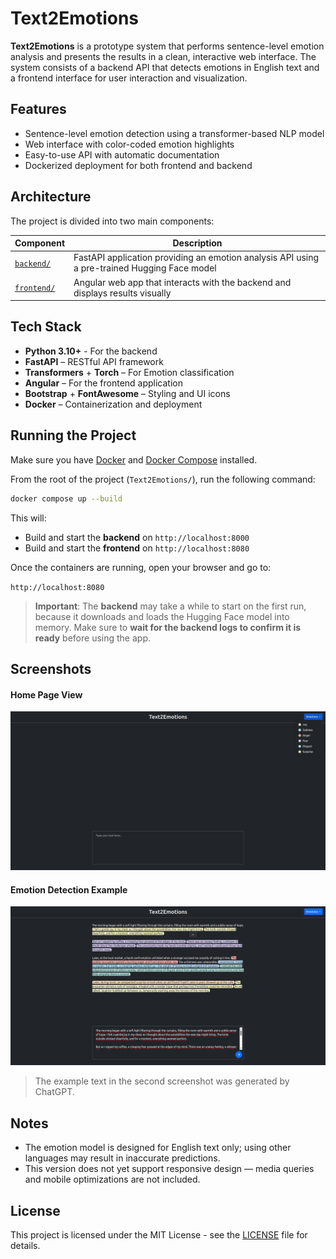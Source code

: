 # Text2Emotions

**Text2Emotions** is a prototype system that performs sentence-level emotion analysis and presents the results in a clean, interactive web interface. The system consists of a backend API that detects emotions in English text and a frontend interface for user interaction and visualization.

## Features

- Sentence-level emotion detection using a transformer-based NLP model
- Web interface with color-coded emotion highlights
- Easy-to-use API with automatic documentation
- Dockerized deployment for both frontend and backend

## Architecture

The project is divided into two main components:

| Component | Description |
|----------|-------------|
| [`backend/`](./backend/) | FastAPI application providing an emotion analysis API using a pre-trained Hugging Face model |
| [`frontend/`](./frontend/) | Angular web app that interacts with the backend and displays results visually |

## Tech Stack

- **Python 3.10+** - For the backend
- **FastAPI** – RESTful API framework
- **Transformers** + **Torch** – For Emotion classification
- **Angular** –  For the frontend application
- **Bootstrap** + **FontAwesome** – Styling and UI icons
- **Docker** – Containerization and deployment

## Running the Project

Make sure you have [Docker](https://www.docker.com/) and [Docker Compose](https://docs.docker.com/compose/) installed.

From the root of the project (`Text2Emotions/`), run the following command:

```bash 
docker compose up --build
```

This will:

- Build and start the **backend** on `http://localhost:8000`
- Build and start the **frontend** on `http://localhost:8080`

Once the containers are running, open your browser and go to:

`` http://localhost:8080 ``

> **Important**: The **backend** may take a while to start on the first run, because it downloads and loads the Hugging Face model into memory.
> Make sure to **wait for the backend logs to confirm it is ready** before using the app.

## Screenshots

#### Home Page View
![Screenshot 0](frontend/screenshots/screenshot0.png)

#### Emotion Detection Example
![Screenshot 1](frontend/screenshots/screenshot1.png)

> The example text in the second screenshot was generated by ChatGPT.

## Notes

- The emotion model is designed for English text only; using other languages may result in inaccurate predictions.
- This version does not yet support responsive design — media queries and mobile optimizations are not included.

## License

This project is licensed under the MIT License - see the [LICENSE](LICENSE) file for details.